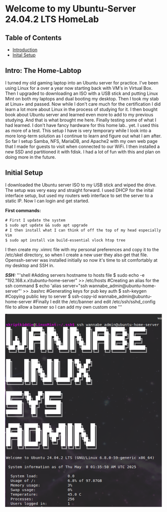 # Welcome to my Ubuntu-Server 24.04.2 LTS HomeLab

## Table of Contents

  - [Introduction](#intro)
  - [Inital Setup](#initial)

## <a name="intro"></a>Intro: The Home-Labtop
I turned my old gaming laptop into an Ubuntu server for practice. I've been using Linux for a over a year now starting back with VM's in Virtual Box. Then I upgraded to downloading an ISO with a USB stick and putting Linux Mint on both my laptops and dual booting my desktop. Then I took my stab at Linux+ and passed. Now while I don't care much for the certification I did learn a lot more about Linux in the process of studying for it. I then bought book about Ubuntu server and learned even more to add to my previous studying. And that is what brought me here. Finally testing some of what I had learned. I don't have fancy hardware for this home lab.. yet. I used this as more of a test. This setup I have is very temporary while I look into a more long-term solution as I continue to learn and figure out what I am after. So far I setup Samba, NFS, MariaDB, and Apache2 with my own web page that I made for guests to visit when connected to our WiFi. I then installed a new SSD and partitioned it with fdisk. I had a lot of fun with this and plan on doing more in the future. 
## <a name="initial"></a>Initial Setup
I downloaded the Ubuntu server ISO to my USB stick and wiped the drive. The setup was very easy and straight forward. I used DHCP for the inital interface setup, but used my routers web interface to set the server to a static IP. Now I can login and get started.

**First commands:**
```shell
# First I update the system
$ sudo apt update && sudo apt upgrade
# I then install what I can think of off the top of my head especially Vim
$ sudo apt install vim build-essential vlock htop tree
```

I then create my .vimrc file with my personal preferences and copy it to the /etc/skel directory, so when I create a new user they also get that file. Openssh-server was installed initially so now it's time to sit comfortably at my desktop and SSH in.

***SSH:***
'''shell
#Adding servers hostname to hosts file
$ sudo echo -e "192.168.x.x\tubuntu-home-server" >> /etc/hosts
#Creating an alias for the ssh command
$ echo 'alias server="ssh wannabe_admin@ubuntu-home-server"' >> .bashrc
#Generating keys for pub key auth
$ ssh-keygen
#Copying public key to server
$ ssh-copy-id wannabe_admin@ubuntu-home-server
#Finally I edit the /etc/banner and edit /etc/ssh/sshd_config file to allow a banner so I can add my own custom one
'''
<p align="center"><img alt="SSH Banner" src="images/1SSHLogin.png" height="auto" width="600"></p>
